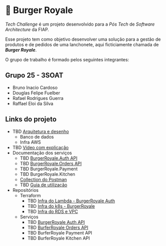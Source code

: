 # 🍔 Burger Royale

_Tech Challenge_ é um projeto desenvolvido para a _Pós Tech_ de _Software Architecture_ da FIAP.

Esse projeto tem como objetivo desenvolver uma solução para a gestão de produtos e de pedidos de uma lanchonete, aqui ficticiamente chamada de _**Burger Royale**_.

O grupo de trabalho é formado pelos seguintes integrantes:

## Grupo 25 - 3SOAT
* Bruno Inacio Cardoso
* Douglas Felipe Fuelber
* Rafael Rodrigues Guerra
* Raffael Eloi da Silva

## Links do projeto

- TBD [Arquitetura e desenho](https://github.com/FiapSoftwareArquitectureTechChallange/.github/wiki/Arquitetura-da-Solu%C3%A7%C3%A3o)
    - Banco de dados
    - Infra AWS
- TBD [Vídeo com explicação](https://www.youtube.com/watch?v=-G2csOKaOIM)
- Documentação dos serviços
    - TBD [BurgerRoyale.Auth API](https://github.com/FiapSoftwareArquitectureTechChallange/.github/wiki/API-BurgerRoyale-Auth)
    - TBD [BurgerRoyale.Orders API](https://github.com/FiapSoftwareArquitectureTechChallange/.github/wiki/API-BurgerRoyale)
    - TBD BurgerRoyale.Payment
    - TBD BurgerRoyale.Kitchen
    - [Collection do Postman](https://github.com/FiapSoftwareArquitectureTechChallange/.github/blob/main/BurgerRoyale_Collection_v2.1.0.postman_collection)
    - TBD [Guia de utilização](https://github.com/FiapSoftwareArquitectureTechChallange/.github/wiki/Guia-de-utiliza%C3%A7%C3%A3o)
- Repositórios
    - Terraform
       - TBD [Infra do Lambda - BurgerRoyale Auth](https://github.com/FiapSoftwareArquitectureTechChallange/BurgerRoyale.Auth.Infra.Terraform)
       - TBD [Infra do k8s - BurgerRoyale](https://github.com/FiapSoftwareArquitectureTechChallange/kubeterraform)
       - TBD [Infra do RDS e VPC](https://github.com/FiapSoftwareArquitectureTechChallange/dbterraform)
   - Serviços
       - TBD [BurgerRoyale Auth API](https://github.com/FiapSoftwareArquitectureTechChallange/BurgerRoyale.Auth)
       - TBD [BurferRoyale Orders API](https://github.com/FiapSoftwareArquitectureTechChallange/BurgerRoyale)
       - TBD BurferRoyale Payment API
       - TBD BurferRoyale Kitchen API
